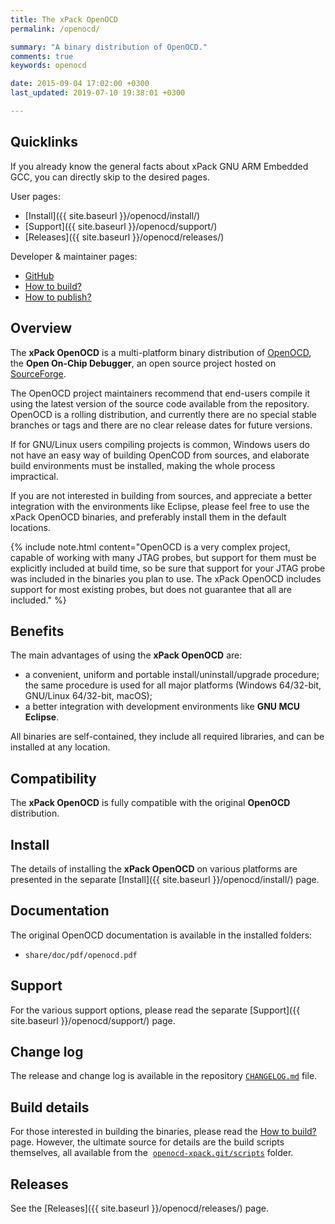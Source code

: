 ```yaml
---
title: The xPack OpenOCD
permalink: /openocd/

summary: "A binary distribution of OpenOCD."
comments: true
keywords: openocd

date: 2015-09-04 17:02:00 +0300
last_updated: 2019-07-10 19:38:01 +0300

---
```


## Quicklinks

If you already know the general facts about xPack GNU ARM Embedded GCC, you can 
directly skip to the desired pages.

User pages:

- [Install]({{ site.baseurl }}/openocd/install/)
- [Support]({{ site.baseurl }}/openocd/support/)
- [Releases]({{ site.baseurl }}/openocd/releases/)

Developer & maintainer pages:

- [GitHub](https://github.com/xpack-dev-tools/openocd-xpack)
- [How to build?](https://github.com/xpack-dev-tools/openocd-xpack/blob/xpack/README-BUILD.md)
- [How to publish?](https://github.com/xpack-dev-tools/openocd-xpack/blob/xpack/README-PUBLISH.md)

## Overview

The **xPack OpenOCD** is a multi-platform binary distribution of 
[OpenOCD](http://openocd.org), the **Open On-Chip Debugger**, 
an open source project hosted on 
[SourceForge](https://sourceforge.net/projects/openocd/).

The OpenOCD project maintainers recommend that end-users 
compile it using the latest version of the source code available from 
the repository. OpenOCD is a rolling distribution, and currently 
there are no special stable branches or tags 
and there are no clear release dates for future versions. 

If for GNU/Linux users compiling projects is common, Windows users do not 
have an easy way of building OpenCOD from sources, and elaborate build
environments must be installed, making the whole process impractical.

If you are not interested in building from sources, and appreciate a 
better integration with the environments like Eclipse, please feel free to use 
the xPack OpenOCD binaries, and preferably install them in the default 
locations.

{% include note.html content="OpenOCD is a very complex project, capable 
of working with many JTAG probes, but support for them must be explicitly 
included at build time, so be sure that support for your JTAG probe was 
included in the binaries you plan to use. The xPack OpenOCD includes 
support for most existing probes, but does not guarantee that all are 
included." %}

## Benefits

The main advantages of using the **xPack OpenOCD** are:

- a convenient, uniform and portable install/uninstall/upgrade procedure;
  the same procedure is used for all major 
  platforms (Windows 64/32-bit, GNU/Linux 64/32-bit, macOS);
- a better integration with development environments 
  like **GNU MCU Eclipse**.

All binaries are self-contained, they include all required libraries,
and can be installed at any location.

## Compatibility

The **xPack OpenOCD** is fully compatible with the original **OpenOCD** 
distribution.

## Install

The details of installing the **xPack OpenOCD** on various platforms are 
presented in the separate 
[Install]({{ site.baseurl }}/openocd/install/) page.

## Documentation

The original OpenOCD documentation is available in the installed folders:

- `share/doc/pdf/openocd.pdf`

## Support

For the various support options, please read the separate 
[Support]({{ site.baseurl }}/openocd/support/) page.

## Change log

The release and change log is available in the repository
[`CHANGELOG.md`](https://github.com/xpack-dev-tools/openocd-xpack/blob/xpack/CHANGELOG.md) file.

## Build details

For those interested in building the binaries, please read the 
[How to build?](https://github.com/xpack-dev-tools/openocd-xpack/blob/xpack/README-BUILD.md)
page. 
However, the ultimate source for details are the build scripts themselves, 
all available from the 
[`openocd-xpack.git/scripts`](https://github.com/xpack-dev-tools/openocd-xpack/tree/xpack/scripts/)
folder.

## Releases

See the [Releases]({{ site.baseurl }}/openocd/releases/) page.

